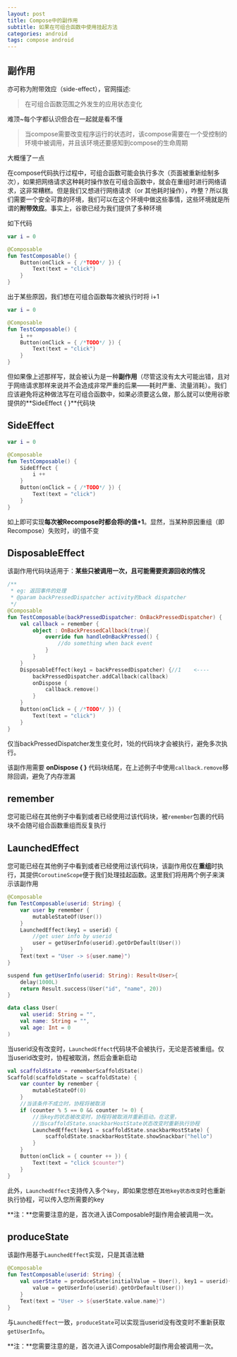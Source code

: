 ```yaml
---
layout: post
title: Compose中的副作用
subtitle: 如果在可组合函数中使用挂起方法
categories: android
tags: compose android
---
```


## 副作用

亦可称为附带效应（side-effect），官网描述:

> 在可组合函数范围之外发生的应用状态变化

难顶~每个字都认识但合在一起就是看不懂

> 当compose需要改变程序运行的状态时，该compose需要在一个受控制的环境中被调用，并且该环境还要感知到compose的生命周期

大概懂了一点  

在compose代码执行过程中，可组合函数可能会执行多次（页面被重新绘制多次），如果把网络请求这种耗时操作放在可组合函数中，就会在重组时进行网络请求，这非常糟糕。但是我们又想进行网络请求（or 其他耗时操作），咋整？所以我们需要一个安全可靠的环境，我们可以在这个环境中做这些事情，这些环境就是所谓的**附带效应**。事实上，谷歌已经为我们提供了多种环境

如下代码

```kotlin
var i = 0

@Composable
fun TestComposable() {
    Button(onClick = { /*TODO*/ }) {
        Text(text = "click")
    }
}
```

出于某些原因，我们想在可组合函数每次被执行时将 i+1

```kotlin
var i = 0

@Composable
fun TestComposable() {
    i ++
    Button(onClick = { /*TODO*/ }) {
        Text(text = "click")
    }
}
```

但如果像上述那样写，就会被认为是一种**副作用**（尽管这没有太大可能出错，且对于网络请求那样来说并不会造成非常严重的后果——耗时严重、流量消耗）。我们应该避免将这种做法写在可组合函数中，如果必须要这么做，那么就可以使用谷歌提供的**SideEffect { }**代码块

## SideEffect

```kotlin
var i = 0

@Composable
fun TestComposable() {
    SideEffect {
        i ++
    }
    Button(onClick = { /*TODO*/ }) {
        Text(text = "click")
    }
}
```

如上即可实现**每次被Recompose时都会将i的值+1**。显然，当某种原因重组（即Recompose）失败时，i的值不变

## DisposableEffect

该副作用代码块适用于：**某些只被调用一次，且可能需要资源回收的情况**

```kotlin
/**
 * eg: 返回事件的处理
 * @param backPressedDispatcher activity的back dispatcher
 */
@Composable
fun TestComposable(backPressedDispatcher: OnBackPressedDispatcher) {
    val callback = remember {
        object : OnBackPressedCallback(true){
            override fun handleOnBackPressed() {
                //do something when back event
            }
        }
    }
    DisposableEffect(key1 = backPressedDispatcher) {//1    <----
        backPressedDispatcher.addCallback(callback)
        onDispose {
            callback.remove()
        }
    }
    Button(onClick = { /*TODO*/ }) {
        Text(text = "click")
    }
}
```

仅当backPressedDispatcher发生变化时，1处的代码块才会被执行，避免多次执行。  

该副作用需要 **onDispose { }** 代码块结尾，在上述例子中使用`callback.remove`移除回调，避免了内存泄漏

## remember

您可能已经在其他例子中看到或者已经使用过该代码块，被`remember`包裹的代码块不会随可组合函数重组而反复执行

## LaunchedEffect

您可能已经在其他例子中看到或者已经使用过该代码块，该副作用仅在**重组**时执行，其提供`CoroutineScope`便于我们处理挂起函数。这里我们将用两个例子来演示该副作用

```kotlin
@Composable
fun TestComposable(userid: String) {
    var user by remember {
        mutableStateOf(User())
    }
    LaunchedEffect(key1 = userid) {
        //get user info by userid
        user = getUserInfo(userid).getOrDefault(User())
    }
    Text(text = "User -> ${user.name}")
}

suspend fun getUserInfo(userid: String): Result<User>{
    delay(1000L)
    return Result.success(User("id", "name", 20))
}

data class User(
    val userid: String = "",
    val name: String = "",
    val age: Int = 0
)
```

当userid没有改变时，`LaunchedEffect`代码块不会被执行，无论是否被重组。仅当userid改变时，协程被取消，然后会重新启动

```kotlin
val scaffoldState = rememberScaffoldState()
Scaffold(scaffoldState = scaffoldState) {
    var counter by remember {
        mutableStateOf(0)
    }
    //当该条件不成立时，协程将被取消
    if (counter % 5 == 0 && counter != 0) {
        //当key的状态被改变时，协程将被取消并重新启动。在这里，
        //当scaffoldState.snackbarHostState状态改变时重新执行协程
        LaunchedEffect(key1 = scaffoldState.snackbarHostState) {
            scaffoldState.snackbarHostState.showSnackbar("hello")
        }
    }
    Button(onClick = { counter ++ }) {
        Text(text = "click $counter")
    }
}
```

此外，`LaunchedEffect`支持传入多个`key`，即如果您想在`其他key状态改变`时也重新执行协程，可以传入您所需要的key  

**注：**您需要注意的是，首次进入该Composable时副作用会被调用一次。

## produceState

该副作用基于`LaunchedEffect`实现，只是其语法糖

```kotlin
@Composable
fun TestComposable(userid: String) {
    val userState = produceState(initialValue = User(), key1 = userid){
        value = getUserInfo(userid).getOrDefault(User())
    }
    Text(text = "User -> ${userState.value.name}")
}
```

与`LaunchedEffect`一致，`produceState`可以实现当userid没有改变时不重新获取`getUserInfo`。  

**注：**您需要注意的是，首次进入该Composable时副作用会被调用一次。